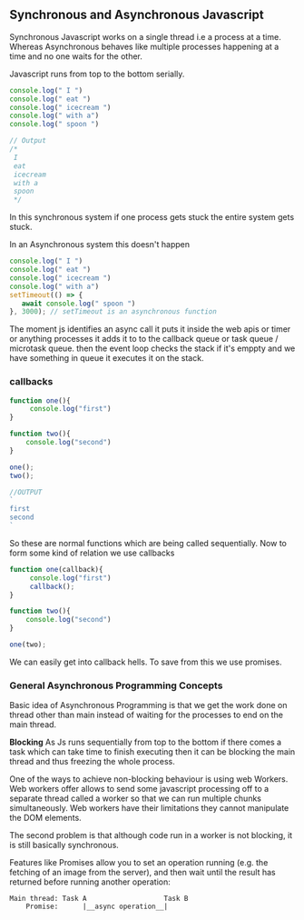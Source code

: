 ## Synchronous and Asynchronous Javascript

Synchronous Javascript works on a single thread i.e a process at a time. 
Whereas Asynchronous behaves like multiple processes happening at a time and no one waits for the other. 

Javascript runs from top to the bottom serially. 
```js
console.log(" I ")
console.log(" eat ")
console.log(" icecream ")
console.log(" with a")
console.log(" spoon ")

// Output
/* 
 I 
 eat 
 icecream 
 with a
 spoon  
 */
```
 In this synchronous system if one process gets stuck the entire system gets stuck. 

 In an Asynchronous system  this doesn't happen
 ```js
console.log(" I ")
console.log(" eat ")
console.log(" icecream ")
console.log(" with a")
setTimeout(() => {
    await console.log(" spoon ")
}, 3000); // setTimeout is an asynchronous function
 ```
The moment js identifies an async call it puts it inside the web apis or timer or anything processes it adds it to to the callback queue or task queue / microtask queue. then the event loop checks the stack if it's emppty and we have something in queue it executes it on the stack.

### callbacks 

```js
function one(){
     console.log("first")
}

function two(){
    console.log("second")
}

one();
two();

//OUTPUT
`
first
second
`
```

So these are normal functions which are being called sequentially. Now to form some kind of relation we use callbacks
```js
function one(callback){
     console.log("first")
     callback();
}

function two(){
    console.log("second")
}

one(two);
```

We can easily get into callback hells. To save from this we use promises. 

### General Asynchronous Programming Concepts

Basic idea of Asynchronous Programming is that we get the work done on thread other than main instead of waiting for the processes to end on the main thread. 

**Blocking** As Js runs sequentially from top to the bottom if there comes a task which can take time to finish executing then it can be blocking the main thread and thus freezing the whole process. 

One of the ways to achieve non-blocking behaviour is using web Workers. Web workers offer allows to send some javascript processing off to a separate thread called a worker so that we can run multiple chunks simultaneously. Web workers have their limitations they cannot manipulate the DOM elements. 

The second problem is that although code run in a worker is not blocking, it is still basically synchronous.

Features like Promises allow you to set an operation running (e.g. the fetching of an image from the server), and then wait until the result has returned before running another operation:
```
Main thread: Task A                   Task B
    Promise:      |__async operation__|
```